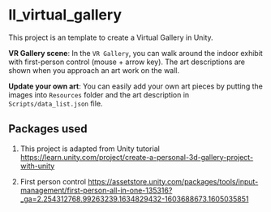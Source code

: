 # ll_virtual_gallery
This project is an template to create a Virtual Gallery in Unity. 

**VR Gallery scene**: In the `VR Gallery`, you can walk around the indoor exhibit with first-person control (mouse + arrow key). The art descriptions are shown when you approach an art work on the wall.

**Update your own art**: You can easily add your own art pieces by putting the images into `Resources` folder and the art description in `Scripts/data_list.json` file.


## Packages used
1. This project is adapted from Unity tutorial
https://learn.unity.com/project/create-a-personal-3d-gallery-project-with-unity 

2. First person control
https://assetstore.unity.com/packages/tools/input-management/first-person-all-in-one-135316?_ga=2.254312768.99263239.1634829432-1603688673.1605035851


